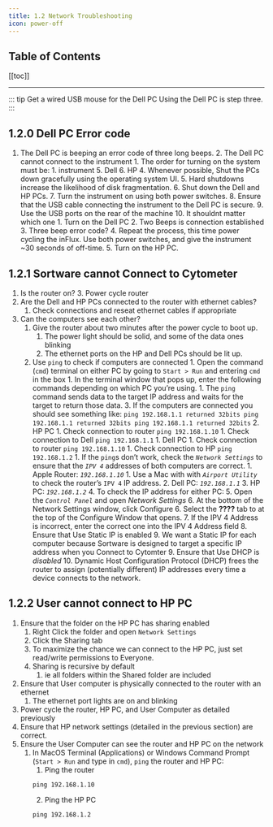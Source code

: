 ```yaml
---
title: 1.2 Network Troubleshooting
icon: power-off
---
```


<!-- filename: /docs/influx-flight/ifm-01-startup/ifm-01p02-system-power.md -->

<!-- Reference Links -->
<!-- Usage -->
<!-- [img-label]: ./assets/filename.png -->
<!-- ![Caption Text][img-label] -->
<!-- Assets -->

<!-- URLs -->

<!-- End Ref Links -->

## Table of Contents

[[toc]]

---


 
::: tip Get a wired USB mouse for the Dell PC
Using the Dell PC is step three.
:::
 
## 1.2.0 Dell PC Error code
 
1.  The Dell PC is beeping an error code of three long beeps.
    2.  The Dell PC cannot connect to the instrument
        1.  The order for turning on the system must be:
            1.  instrument 
            5.   Dell
            6.   HP
        4.  Whenever possible, Shut the PCs down gracefully using the operating system UI.
             5.  Hard shutdowns increase the likelihood of disk fragmentation.
         6.  Shut down the Dell and HP PCs.
         7.  Turn the instrument on using both power switches.
         8.  Ensure that the USB cable connecting the instrument to the Dell PC is secure. 
             9.  Use the USB ports on the rear of the machine
             10.  It shouldnt matter which one
         1.  Turn on the Dell PC
             2.  Two Beeps is connection established
             3.  Three beep error code?
                 4.  Repeat the process, this time power cycling the inFlux. Use both power switches, and give the instrument ~30 seconds of off-time.
         5.  Turn on the HP PC.

## 1.2.1 Sortware cannot Connect to Cytometer


1.  Is the router on?
    3.  Power cycle router
1.  Are the Dell and HP PCs connected to the router with ethernet cables?
    1.  Check connections and reseat ethernet cables if appropriate
1.  Can the computers see each other?
    1.  Give the router about two minutes after the power cycle to boot up.
        1.  The power light should be solid, and some of the data ones blinking
        1.  The ethernet ports on the HP and Dell PCs should be lit up.
    1.  Use `ping` to check if computers are connected
            1.  Open the command (`cmd`) terminal on either PC by going to `Start > Run` and entering `cmd` in the box 
            1.  In the terminal window that pops up, enter the following commands depending on which PC you’re using.
                1.  The `ping` command sends data to the target IP address and waits for the target to return those data. 
                3.  If the computers are connected you should see something like:
                     ```
                     ping 192.168.1.1 returned 32bits
                     ping 192.168.1.1 returned 32bits
                     ping 192.168.1.1 returned 32bits
                     ```
                2.  HP PC
                    1.  Check connection to router
                         ```
                         ping 192.168.1.10
                         ``` 
                    1.  Check connection to Dell
                         ```
                         ping 192.168.1.1
                         ``` 
                1.  Dell PC
                    1.  Check connection to router
                         ```
                         ping 192.168.1.10
                         ``` 
                    1.  Check connection to HP
                         ```
                         ping 192.168.1.2
                         ``` 
             1. If the `ping`s don’t work, check the *`Network Settings`* to ensure that the *`IPV 4`* addresses of both computers are correct.
                1.  Apple Router: *`192.168.1.10`*
                    1.  Use a Mac with with *`Airport Utility`* to check the router’s `IPV 4` IP address.
                 2. Dell PC: *`192.168.1.1`* 
                 3. HP PC: *`192.168.1.2`*
                 4. To check the IP address for either PC:
                     5. Open the *`Control Panel`* and open *Network Settings*
                     6. At the bottom of the Network Settings window, click Configure
                     6. Select the  **????** tab to at the top of the Configure Window that opens.
                     7. If the IPV 4 Address is incorrect, enter the correct one into the IPV 4 Address field
                     8. Ensure that Use Static IP is enabled
                         9. We want a Static IP for each computer because Sortware is designed to target a specific IP address when you Connect to Cytomter
                     9. Ensure that Use DHCP is *disabled*
                         10. Dynamic Host Configuration Protocol (DHCP) frees the router to assign (potentially different) IP addresses every time a device connects to the network.

## 1.2.2 User cannot connect to HP PC

1.  Ensure that the folder on the HP PC has sharing enabled
    1.  Right Click the folder and open `Network Settings`
    2.  Click the Sharing tab
    3.  To maximize the chance we can connect to the HP PC, just set read/write permissions to Everyone.
    4.  Sharing is recursive by default
        1.  ie all folders within the Shared folder are included
2.  Ensure that User computer is physically connected to the router with an ethernet
    1.  The ethernet port lights are on and blinking
3.  Power cycle the router, HP PC, and User Computer as detailed previously
4.  Ensure that HP network settings (detailed in the previous section) are correct.
5.  Ensure the User Computer can see the router and HP PC on the network
    1.  In MacOS Terminal (Applications) or Windows Command Prompt (`Start > Run` and type in `cmd`), `ping` the router and HP PC:
        1.  Ping the router
        ```
        ping 192.168.1.10
        ```
        2.  Ping the HP PC
        ```
        ping 192.168.1.2
        ```

